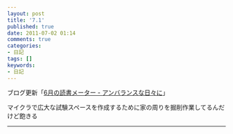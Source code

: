 ```yaml
---
layout: post
title: '7.1'
published: true
date: 2011-07-02 01:14
comments: true
categories:
- 日記
tags: []
keywords:
- 日記
---
```

ブログ更新「[6月の読書メーター - アンバランスな日々に](http://d.hatena.ne.jp/soramugi/20110701/1309515202 "6月の読書メーター - アンバランスな日々に")」

マイクラで広大な試験スペースを作成するために家の周りを掘削作業してるんだけど飽きる

---

